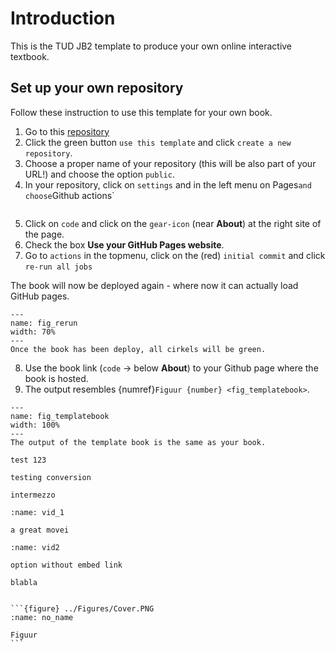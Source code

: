 # Introduction

This is the TUD JB2 template to produce your own online interactive textbook. 

## Set up your own repository
Follow these instruction to use this template for your own book.

1. Go to this [repository](https://github.com/TUD-JB-Templates/JB2/template.git)
2. Click the green button `use this template` and click `create a new repository`.
3. Choose a proper name of your repository (this will be also part of your URL!) and choose the option `public`.
4. In your repository, click on `settings` and in the left menu on Pages` and choose `Github actions`

``` {figure} ../Figures/set_up_pages.png
```

5. Click on `code` and click on the `gear-icon` (near **About**) at the right site of the page. 
6. Check the box **Use your GitHub Pages website**.
7. Go to `actions` in the topmenu, click on the (red) `initial commit` and click `re-run all jobs`

The book will now be deployed again - where now it can actually load GitHub pages. 

```{figure} ../Figures/rerunjobs.PNG
---
name: fig_rerun
width: 70%
---
Once the book has been deploy, all cirkels will be green.
```

8. Use the book link  (`code` $\rightarrow$ below **About**) to your Github page where the book is hosted.
9. The output resembles {numref}`Figuur {number} <fig_templatebook>`.

``` {figure} ../Figures/templateboekoutput.PNG
---
name: fig_templatebook
width: 100%
---
The output of the template book is the same as your book.
```

<!-- 
```{experiment} 123
admonitions are cool
``` 
-->





```{exercise} Testing
test 123
``` 

```{example} Here is an example
testing conversion
```

```{intermezzo} And an intermezzo
intermezzo
```

```{iframe} https://www.youtube.com/embed/oL4-ipL62pQ?si=3G_VbzWoJ2cFF_A3
:name: vid_1

a great movei
```



```{iframe} https://www.youtube.com/watch?v=oL4-ipL62pQ&t
:name: vid2

option without embed link
```


````{example} Hier een neseted voorbeeld
blabla


```{figure} ../Figures/Cover.PNG
:name: no_name

Figuur
```

````
